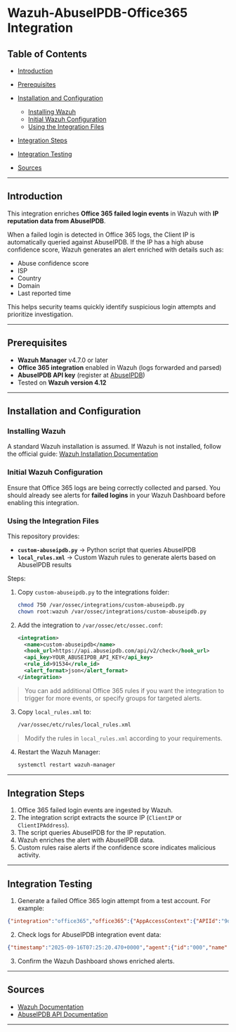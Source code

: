 # Wazuh-AbuseIPDB-Office365 Integration

## Table of Contents

* [Introduction](#introduction)
* [Prerequisites](#prerequisites)
* [Installation and Configuration](#installation-and-configuration)

  * [Installing Wazuh](#installing-wazuh)
  * [Initial Wazuh Configuration](#initial-wazuh-configuration)
  * [Using the Integration Files](#using-the-integration-files)
* [Integration Steps](#integration-steps)
* [Integration Testing](#integration-testing)
* [Sources](#sources)

---

## Introduction

This integration enriches **Office 365 failed login events** in Wazuh with **IP reputation data from AbuseIPDB**.

When a failed login is detected in Office 365 logs, the Client IP is automatically queried against AbuseIPDB. If the IP has a high abuse confidence score, Wazuh generates an alert enriched with details such as:

* Abuse confidence score
* ISP
* Country
* Domain
* Last reported time

This helps security teams quickly identify suspicious login attempts and prioritize investigation.

---

## Prerequisites

* **Wazuh Manager** v4.7.0 or later
* **Office 365 integration** enabled in Wazuh (logs forwarded and parsed)
* **AbuseIPDB API key** (register at [AbuseIPDB](https://www.abuseipdb.com/))
* Tested on **Wazuh version 4.12**

---

## Installation and Configuration

### Installing Wazuh

A standard Wazuh installation is assumed. If Wazuh is not installed, follow the official guide: [Wazuh Installation Documentation](https://documentation.wazuh.com/current/installation-guide/index.html)

### Initial Wazuh Configuration

Ensure that Office 365 logs are being correctly collected and parsed. You should already see alerts for **failed logins** in your Wazuh Dashboard before enabling this integration.

### Using the Integration Files

This repository provides:

* **`custom-abuseipdb.py`** → Python script that queries AbuseIPDB
* **`local_rules.xml`** → Custom Wazuh rules to generate alerts based on AbuseIPDB results

Steps:

1. Copy `custom-abuseipdb.py` to the integrations folder:

   ```bash
   chmod 750 /var/ossec/integrations/custom-abuseipdb.py
   chown root:wazuh /var/ossec/integrations/custom-abuseipdb.py
   ```

2. Add the integration to `/var/ossec/etc/ossec.conf`:

   ```xml
   <integration>
     <name>custom-abuseipdb</name>
     <hook_url>https://api.abuseipdb.com/api/v2/check</hook_url>
     <api_key>YOUR_ABUSEIPDB_API_KEY</api_key>
     <rule_id>91534</rule_id>
     <alert_format>json</alert_format>
   </integration>
   ```

> You can add additional Office 365 rules if you want the integration to trigger for more events, or specify groups for targeted alerts.

3. Copy `local_rules.xml` to:

   ```bash
   /var/ossec/etc/rules/local_rules.xml
   ```

> Modify the rules in `local_rules.xml` according to your requirements.

4. Restart the Wazuh Manager:

   ```bash
   systemctl restart wazuh-manager
   ```

---

## Integration Steps

1. Office 365 failed login events are ingested by Wazuh.
2. The integration script extracts the source IP (`ClientIP` or `ClientIPAddress`).
3. The script queries AbuseIPDB for the IP reputation.
4. Wazuh enriches the alert with AbuseIPDB data.
5. Custom rules raise alerts if the confidence score indicates malicious activity.

---

## Integration Testing

1. Generate a failed Office 365 login attempt from a test account. For example:

```json
{"integration":"office365","office365":{"AppAccessContext":{"APIId":"9d6d-4c70-b22a-34c7ea72d73d","ClientAppId":"6326e366-9d6d-4c70-b22a-34c7ea72d73d","IssuedAtTime":"2025-08-12T03:30:06","UniqueTokenId":"90c5c1c5-f767-4ac3-8845-d5683cc6d"},"CreationTime":"2025-08-12T03:30:07","Id":"cf89-4784-7f8f-08ddd95088dd","Operation":"Update","OrganizationId":"5622ad4e-cf23-49a9-8a97-2fe4f267e0f5","RecordType":2,"ResultStatus":"Failed","UserKey":"366-9d6d-4c70-b22a-34c7ea72d73d","UserType":5,"Version":1,"Workload":"Exchange","ClientIP":"123.58.209.224","UserId":"xyz@abc.com","ActorInfoString":"Client=REST;Client=RESTSystem;UserAgent=[NoUserAgent][AppId=9d6d-4c70-b22a-34c7ea72d73d];","AppId":"9d6d-4c70-b22a-34c7ea72d73d","ClientAppId":"9d6d-4c70-b22a-34c7ea72d73d","ClientIPAddress":"123.58.209.224","ClientInfoString":"Client=REST;Client=RESTSystem;;","ClientRequestId":"012178f7-8783-41dc-8a8d-9105d9efcc17","ExternalAccess":false,"InternalLogonType":0,"LogonType":0,"LogonUserSid":"S-1-5-21-1466721135-3797337417-3004919804-11037310","MailboxGuid":"c2f3803f-3ddd-441a-bdc0-e5f1bcd21387","MailboxOwnerSid":"S-1-5-21-1466721135-3797337417-3004919804-11037310","MailboxOwnerUPN":"xyz@abc.com","OrganizationName":"abcltd.onmicrosoft.com","OriginatingServer":"TY2PPF958A0EDC6 (15.20.4200.000)\\r\\n","TokenTenantId":"8a97-2fe4f267e0f5","Item":{"Attachments":"image001.png (6076b)","Id":"RgAAAADFQfS0nuYeRJYvbUzcSkV8BwAyvQC+7F1UR4cEmOL/orypAAAAAAENAAAyvQC+7F1UR4cEmOL/orypAARRtCr8AAAP","ImmutableId":"qmYRzZvIAKoAL8RaDQAyvQC+7F1UR4cEmOL/orypAAYgXk+LAAAP","InternetMessageId":"<SE2PPF9B114191AC565C60BF3CDA9A8D73F9D28A@S2765652F9B114191A.apcprd04.prod.outlook.com>","IsRecord":false,"ParentFolder":{"Id":"nuYeRJYvbUzcSkV8AQAyvQC+7F1UR4cEmOL/orypAAAAAAENAAAC","Path":"\\\\Calendar"},"SizeInBytes":53207,"Subject":"2W Electronic cluster assembly line NPD demand vs capacity discussion"},"ModifiedProperties":["RecipientCollection"],"Subscription":"Audit.Exchange","FailureReason":"AuthenticationFailed"}}
```

2. Check logs for AbuseIPDB integration event data:

```json
{"timestamp":"2025-09-16T07:25:20.470+0000","agent":{"id":"000","name":"Server1"},"manager":{"name":"Server1"},"id":"1758007520.38217","full_log":"{\"abuseipdb\": {\"found\": 1, \"source\": {\"alert_id\": \"1758007517.38217\", \"rule\": \"91534\", \"description\": \"Office 365: Events from an Exchange mailbox audit log for actions that are performed on a single item, such as creating or receiving an email message.\", \"full_log\": \"\", \"srcip\": \"123.58.209.224\"}, \"abuse_confidence_score\": 100, \"country_code\": \"HK\", \"usage_type\": \"Data Center/Web Hosting/Transit\", \"isp\": \"UCLOUD INFORMATION TECHNOLOGY (HK) LIMITED\", \"domain\": \"ucloud.cn\", \"total_reports\": 5726, \"last_reported_at\": \"2025-09-16T07:00:19+00:00\"}, \"integration\": \"custom-abuseipdb\"}","decoder":{"name":"json"},"data":{"abuseipdb":{"found":"1","source":{"alert_id":"1758007517.38217","rule":"91534","description":"Office 3 65: Events from an Exchange mailbox audit log for actions that are performed on a single item, such as creating or receiving an email message.","srcip":"123.58.209.224"},"abuse_confidence_score":"100","country_code":"HK","usage_type":"Data Center/Web Hosting/Transit","isp":"UCLOUD INFORMATION TECHNOLOGY (HK) LIMITED","domain":"ucloud.cn","total_reports":"5726","last_reported_at":"2025-09-16T07:00:19+00:00"},"integration":"custom-abuseipdb"},"location":"abuseipdb"}
```

3. Confirm the Wazuh Dashboard shows enriched alerts.

---

## Sources

* [Wazuh Documentation](https://documentation.wazuh.com/)
* [AbuseIPDB API Documentation](https://docs.abuseipdb.com/)

---
